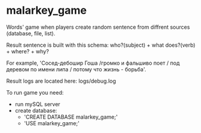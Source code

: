 # malarkey_game
Words' game when players create random sentence from diffrent sources (database, file, list). 

Result sentence is built with this schema: who?(subject) + what does?(verb) + where? + why?

For example, 'Сосед-дебошир Гоша /громко и фальшиво поет / под деревом по имени липа / потому что жизнь - борьба'.

Result logs are located here: logs/debug.log

To run game you need:
- run mySQL server
- create database:
   - 'CREATE DATABASE malarkey_game;'
   - 'USE malarkey_game;'
